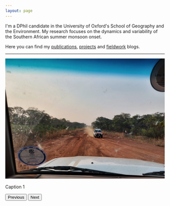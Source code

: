 ```yaml
---
layout: page
---
```


I'm a DPhil candidate in the University of Oxford's School of Geography and the Environment. My research focuses on the dynamics and variability of the Southern African summer monsoon onset.

Here you can find my [publications](https://charlesknight1.github.io/publications/), [projects](https://charlesknight1.github.io/projects/) and [fieldwork](https://charlesknight1.github.io/fieldwork/) blogs.

___

<div id="carousel">
  <img id="carouselImage" src="/assets/20220924_174005-01.jpeg" alt="Image 1">
  <p id="carouselCaption">Caption 1</p>
</div>

<button id="prevButton">Previous</button>
<button id="nextButton">Next</button>

<script>
var images = [
  {src: "/assets/20220924_174005-01.jpeg", caption: "<em>Driving north on the Mwinilunga - Ikelenge highway (T5), North-West Province, Zambia.</em>"},
  {src: "/assets/20221008_174707.jpg", caption: "<em>Caption 2.<em>"},
  {src: "/assets/20221028_181128.jpg", caption: "<em>Caption 3.<em>"},
  {src: "/assets/kapex/20240105_193617.jpg", caption: "<em>Caption 4.<em>"},
  {src: "/assets/kapex/20240108_191139.jpg", caption: "<em>Caption 5.<em>"}
];
var currentIndex = Math.floor(Math.random() * images.length);

function showImage() {
  document.getElementById("carouselImage").src = images[currentIndex].src;
  document.getElementById("carouselCaption").innerHTML = images[currentIndex].caption;
}

function showNextImage() {
  currentIndex = (currentIndex < images.length - 1) ? currentIndex + 1 : 0;
  showImage();
}

document.getElementById("prevButton").addEventListener("click", function() {
  currentIndex = (currentIndex > 0) ? currentIndex - 1 : images.length - 1;
  showImage();
});

document.getElementById("nextButton").addEventListener("click", showNextImage);

// Automatically advance to the next image every 3 seconds
setInterval(showNextImage, 10000);

// Show a random image when the page loads
showImage();
</script>
